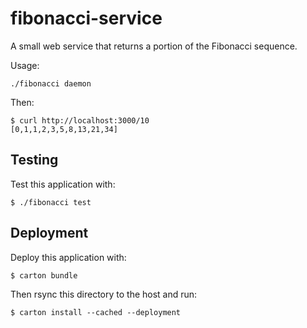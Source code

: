 # fibonacci-service

A small web service that returns a portion of the Fibonacci sequence.

Usage:

    ./fibonacci daemon

Then:

    $ curl http://localhost:3000/10
    [0,1,1,2,3,5,8,13,21,34]

## Testing

Test this application with:

    $ ./fibonacci test

## Deployment

Deploy this application with:

    $ carton bundle

Then rsync this directory to the host and run:

    $ carton install --cached --deployment
